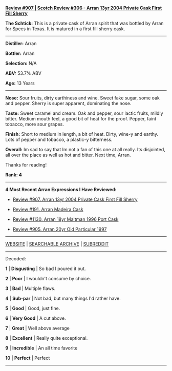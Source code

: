 
[**Review #907 | Scotch Review #306 - Arran 13yr 2004 Private Cask First Fill Sherry**]( https://t8ke.review/review-907-arran-13yr-2004-private-cask-first-fill-sherry/)

**The Schtick:** This is a private cask of Arran spirit that was bottled by Arran for Specs in Texas. It is matured in a first fill sherry cask. 

-----

**Distiller:** Arran

**Bottler:** Arran

**Selection:** N/A

**ABV:** 53.7% ABV

**Age:** 13 Years 

-----

**Nose:**  Sour fruits, dirty earthiness and wine. Sweet fake sugar, some oak and pepper. Sherry is super apparent, dominating the nose.  

**Taste:** Sweet caramel and cream. Oak and pepper, sour lactic fruits, mildly bitter. Medium mouth feel, a good bit of heat for the proof. Pepper, faint tobacco, more sour grapes.  

**Finish:** Short to medium in length, a bit of heat. Dirty, wine-y and earthy. Lots of pepper and tobacco, a plastic-y bitterness. 

**Overall:** Im sad to say that Im not a fan of this one at all really. Its disjointed, all over the place as well as hot and bitter. Next time, Arran. 

Thanks for reading!

**Rank: 4**

----- 

**4 Most Recent Arran Expressions I Have Reviewed:** 

- [Review #907. Arran 13yr 2004 Private Cask First Fill Sherry]( https://t8ke.review/review-907-arran-13yr-2004-private-cask-first-fill-sherry/) 

- [Review #191. Arran Madeira Cask]( https://t8ke.review/review-191-arran-madeira-cask/) 

- [Review #1130. Arran 18yr Maltman 1996 Port Cask]( https://t8ke.review/review-1130-arran-18yr-the-maltman-1996-port-cask/) 

- [Review #905. Arran 20yr Old Particular 1997]( https://t8ke.review/review-905-arran-20yr-old-particular-1997-11608/) 

-----

[WEBSITE](https://t8ke.review) | [SEARCHABLE ARCHIVE](https://t8ke.review/review-archive/) | [SUBREDDIT](https://reddit.com/r/t8kereviews)

-----

Decoded:

**1** | **Disgusting** | So bad I poured it out.

**2** | **Poor** | I wouldn't consume by choice.

**3** | **Bad** | Multiple flaws.

**4** | **Sub-par** | Not bad, but many things I'd rather have.

**5** | **Good** | Good, just fine.

**6** | **Very Good** | A cut above.

**7** | **Great** | Well above average

**8** | **Excellent** | Really quite exceptional.

**9** | **Incredible** | An all time favorite

**10** | **Perfect** | Perfect

----

